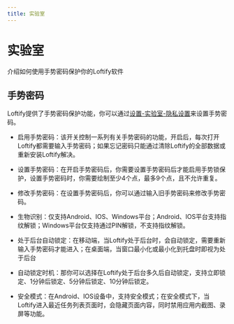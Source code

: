 ```yaml
---
title: 实验室
---
```

# 实验室
介绍如何使用手势密码保护你的Loftify软件

## 手势密码

Loftify提供了手势密码保护功能，你可以通过<u>设置-实验室-隐私设置</u>来设置手势密码。

- 启用手势密码：该开关控制一系列有关手势密码的功能，开启后，每次打开Loftify都需要输入手势密码；如果忘记密码只能通过清除Loftify的全部数据或重新安装Loftify解决。

- 设置手势密码：在开启手势密码后，你需要设置手势密码后才能启用手势锁保护，设置手势密码时，你需要绘制至少4个点，最多9个点，且不允许重复。

- 修改手势密码：在设置手势密码后，你可以通过输入旧手势密码来修改手势密码。

- 生物识别：仅支持Android、IOS、Windows平台；Android、IOS平台支持指纹解锁；Windows平台仅支持通过PIN解锁，不支持指纹解锁。

- 处于后台自动锁定：在移动端，当Loftify处于后台时，会自动锁定，需要重新输入手势密码才能进入；在桌面端，当窗口最小化或最小化到托盘时即视为处于后台

- 自动锁定时机：那你可以选择在Loftify处于后台多久后自动锁定，支持立即锁定、1分钟后锁定、5分钟后锁定、10分钟后锁定。

- 安全模式：在Android、IOS设备中，支持安全模式；在安全模式下，当Loftify进入最近任务列表页面时，会隐藏页面内容，同时禁用应用内截图、录屏等功能。